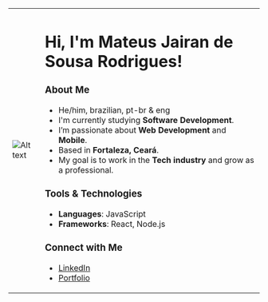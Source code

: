 <table>
  <tr>
    <td>
      <img src="https://64.media.tumblr.com/fd2c2189d53fab92d17a29ce93aade75/acf33f34b877bdb7-11/s540x810/407e6cbdd9adc4251f547a7582840d5f046140cc.pnj" alt="Alt text">
    </td>
    <td>
      <h1>Hi, I'm Mateus Jairan de Sousa Rodrigues!</h1>
      <h3>About Me</h3>
      <ul>
        <li>He/him, brazilian, pt-br & eng</li>
        <li>I'm currently studying <b>Software Development</b>.</li>
        <li>I’m passionate about <b>Web Development</b> and <b>Mobile</b>.</li>
        <li>Based in <b>Fortaleza, Ceará</b>.</li>
        <li>My goal is to work in the <b>Tech industry</b> and grow as a professional.</li>
      </ul>
      <h3>Tools & Technologies</h3>
      <ul>
        <li><b>Languages</b>: JavaScript </li>
        <li><b>Frameworks</b>: React, Node.js</li>
      </ul>
      <h3>Connect with Me</h3>
      <ul>
        <li><a href="your-linkedin-profile">LinkedIn</a></li>
        <li><a href="your-portfolio-link">Portfolio</a></li>
      </ul>
    </td>
  </tr>
</table>
